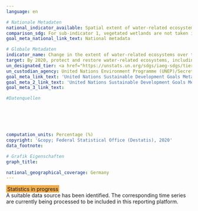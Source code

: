```yaml
---
language: en

# Nationale Metadaten
national_indicator_available: Spatial extent of water-related ecosystems <br> Quantity discharge of water in rivers <br> Water bodies with good quality
comparison_sdg: For sub-indicator 1, vegetated wetlands are not taken into account. Also the annual change in the spatial extent is calculated, and not the change in the five year mean as requested in the global metadata. Sub-indicator 3 is compliant with the global metadata.
goal_meta_national_link_text: National metadata

# Globale Metadaten
indicator_name: Change in the extent of water-related ecosystems over time
target: By 2020, protect and restore water-related ecosystems, including mountains, forests, wetlands, rivers, aquifers and lakes
un_designated_tier: <a href="https://unstats.un.org/sdgs/iaeg-sdgs/tier-classification/" title="Click here for more information on the UN tier classification.">Tier I</a>
un_custodian_agency: United Nations Environment Programme (UNEP)/Secretariat of the Ramsar Convention on Wetlands
goal_meta_link_text: 'United Nations Sustainable Development Goals Metadata (Custodian Agency: United Nations Environment Programme (UNEP))'
goal_meta_2_link_text: 'United Nations Sustainable Development Goals Metadata ( (Custodian Agency: Secretariat of the Ramsar Convention on Wetlands))'
goal_meta_3_link_text: 

#Datenquellen






computation_units: Percentage (%)
copyright: '&copy; Federal Statistical Office (Destatis), 2020'
data_footnote: 

# Grafik Eigenschaften
graph_title: 

national_geographical_coverage: Germany
---
```


<span style="background-color:#f0ad4e;padding-bottom: 1px;padding-top: 2px;padding-left: 3px;padding-right: 3px;"> Statistics in progress </span><br>
A suitable data source has been identified. The corresponding time series are currently being processed to be included in this reporting platform.